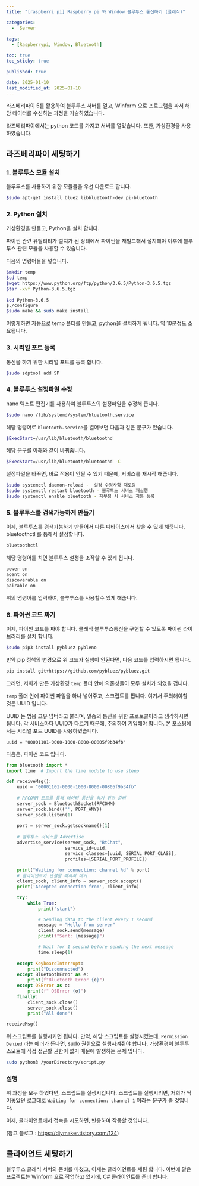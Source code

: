 ```yaml
---
title: "[raspberri pi] Raspberry pi 와 Window 블루투스 통신하기 (클래식)"

categories:
  -  Server
  
tags:
  - [Raspberrypi, Window, Bluetooth]

toc: true
toc_sticky: true

published: true

date: 2025-01-10
last_modified_at: 2025-01-10
---
```


라즈베리파이 5를 활용하여 블루투스 서버를 열고, Winform 으로 프로그램을 짜서 해당 데이터를 수신하는 과정을 기술하였습니다.

라즈베리파이에서는 python 코드를 가지고 서버를 열었습니다. 또한, 가상환경을 사용하였습니다.

## 라즈베리파이 세팅하기

### 1. 블루투스 모듈 설치

블루투스를 사용하기 위한 모듈들을 우선 다운로드 합니다.

```bash
$sudo apt-get install bluez libbluetooth-dev pi-bluetooth
```

### 2. Python 설치

가상환경을 만들고, Python을 설치 합니다. 

파이썬 관련 유틸리티가 설치가 된 상태에서 파이썬을 재빌드해서 설치해야 이후에 블루투스 관련 모듈을 사용할 수 있습니다.

다음의 명령어들을 넣습니다.

```bash
$mkdir temp
$cd temp
$wget https://www.python.org/ftp/python/3.6.5/Python-3.6.5.tgz
$tar -xvf Python-3.6.5.tgz
 
$cd Python-3.6.5
$./configure
$sudo make && sudo make install
```

이렇게하면 자동으로 temp 폴더를 만들고, python을 설치하게 됩니다. 약 10분정도 소요됩니다.

### 3. 시리얼  포트 등록

통신을 하기 위한 시리얼 포트를 등록 합니다.

```bash
$sudo sdptool add SP
```

### 4. 블루투스 설정파일 수정

nano 텍스트 편집기를 사용하여 블루투스의 설정파일을 수정해 줍니다.

```bash
$sudo nano /lib/systemd/system/bluetooth.service
```

해당 명령어로 `bluetooth.service`를 열어보면 다음과 같은 문구가 있습니다.

```bash
$ExecStart=/usr/lib/bluetooth/bluetoothd
```

해당 문구를 아래와 같이 바꿔줍니다.

```bash
$ExecStart=/usr/lib/bluetooth/bluetoothd -C
```


설정파일을 바꾸면, 바로 적용이 안될 수 있기 때문에, 서비스를 재시작 해줍니다.

```bash
$sudo systemctl daemon-reload -  설정 수정사항 재로딩
$sudo systemctl restart bluetooth - 블루투스 서비스 재실행
$sudo systemctl enable bluetooth - 재부팅 시 서비스 자동 등록
```

### 5. 블루투스를 검색가능하게 만들기

이제, 블루투스를 검색가능하게 만들어서 다른 디바이스에서 찾을 수 있게 해줍니다. bluetoothctl 를 통해서 설정합니다.

```bash
bluetoothctl
```

해당 명령어를 치면 블루투스 설정을 조작할 수 있게 됩니다.

```bash
power on
agent on
discoverable on 
pairable on
```

위의 명령어를 입력하여, 블루투스를 사용할수 있게 해줍니다.

### 6. 파이썬 코드 짜기

이제, 파이썬 코드를 짜야 합니다. 클래식 블루투스통신을 구현할 수 있도록 파이썬 라이브러리를 설치 합니다.

```bash
$sudo pip3 install pybluez pybleno
```

만약 pip 정책의 변경으로 위 코드가 실행이 안된다면, 다음 코드를 입력하시면 됩니다.

```bash
pip install git+https://github.com/pybluez/pybluez.git
```

그러면, 저희가 만든 가상환경 `temp` 폴더 안에 의존성들이 모두 설치가 되었을 겁니다.

`temp` 폴더 안에 파이썬 파일을 하나 넣어주고, 스크립트를 짭니다. 여기서 주의해야할 것은 UUID 입니다.

UUID 는 범용 고유 넘버라고 불리며, 일종의 통신을 위한 프로토콜이라고 생각하시면 됩니다. 각 서비스마다 UUID가 다르기 때문에, 주의하여 기입해야 합니다. 본 포스팅에서는 시리얼 포트 UUID를 사용하였습니다.

```
uuid = "00001101-0000-1000-8000-00805f9b34fb"
```

다음은, 파이썬 코드 입니다.

```python
from bluetooth import *
import time  # Import the time module to use sleep

def receiveMsg():
    uuid = "00001101-0000-1000-8000-00805f9b34fb"
 
    # RFCOMM 포트를 통해 데이터 통신을 하기 위한 준비    
    server_sock = BluetoothSocket(RFCOMM)
    server_sock.bind(('', PORT_ANY))
    server_sock.listen(1)
 
    port = server_sock.getsockname()[1]
 
    # 블루투스 서비스를 Advertise
    advertise_service(server_sock, "BtChat",
                      service_id=uuid,
                      service_classes=[uuid, SERIAL_PORT_CLASS],
                      profiles=[SERIAL_PORT_PROFILE])
    
    print("Waiting for connection: channel %d" % port)
    # 클라이언트가 연결될 때까지 대기
    client_sock, client_info = server_sock.accept()
    print('Accepted connection from', client_info)

    try:
        while True:
            print("start")

            # Sending data to the client every 1 second
            message = "Hello from server"
            client_sock.send(message)
            print(f"Sent: {message}")

            # Wait for 1 second before sending the next message
            time.sleep(1)
 
    except KeyboardInterrupt:
        print("Disconnected")
    except BluetoothError as e:
        print(f"Bluetooth Error {e}")
    except OSError as o:
        print(f" OSError {o}")
    finally:
        client_sock.close()
        server_sock.close()
        print("All done")

receiveMsg()
```

위 스크립트를 실행시키면 됩니다. 만약, 해당 스크립트를 실행시켰는데, `Permission Denied` 라는 에러가 뜬다면, sudo 권한으로 실행시켜줘야 합니다. 가상환경이 블루투스모듈에 직접 접근할 권한이 없기 때문에 발생하는 문제 입니다.

```bash
sudo python3 /yourDirectory/script.py
```

### 실행

위 과정을 모두 하였다면, 스크립트를 실생시킵니다. 스크립트를 실행시키면, 저희가 찍어놓았던 로그대로 `Waiting for connection: channel 1` 이라는 문구가 뜰 것입니다.

이제, 클라이언트에서 접속을 시도하면, 반응하여 작동할 것입니다.

(참고 블로그 : https://diymaker.tistory.com/124)

## 클라이언트 세팅하기

블루투스 클래식 서버의 준비를 마쳤고, 이제는 클라이언트를 세팅 합니다. 이번에 맡은 프로젝트는 Winform 으로 작업하고 있기에, C# 클라이언트를 준비 합니다.



